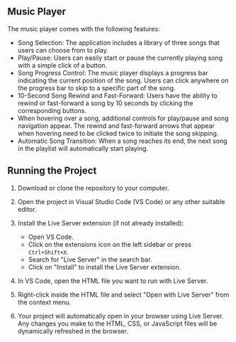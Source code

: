## Music Player

The music player comes with the following features:

- Song Selection: The application includes a library of three songs that users can choose from to play.
- Play/Pause: Users can easily start or pause the currently playing song with a simple click of a button.
- Song Progress Control: The music player displays a progress bar indicating the current position of the song. Users can click anywhere on the progress bar to skip to a specific part of the song.
- 10-Second Song Rewind and Fast-Forward: Users have the ability to rewind or fast-forward a song by 10 seconds by clicking the corresponding buttons.
- When hovering over a song, additional controls for play/pause and song navigation appear. The rewind and fast-forward arrows that appear when hovering need to be clicked twice to initiate the song skipping.
- Automatic Song Transition: When a song reaches its end, the next song in the playlist will automatically start playing.

## Running the Project

1. Download or clone the repository to your computer.

2. Open the project in Visual Studio Code (VS Code) or any other suitable editor.

3. Install the Live Server extension (if not already installed):
   - Open VS Code.
   - Click on the extensions icon on the left sidebar or press `Ctrl+Shift+X`.
   - Search for "Live Server" in the search bar.
   - Click on "Install" to install the Live Server extension.

4. In VS Code, open the HTML file you want to run with Live Server.

5. Right-click inside the HTML file and select "Open with Live Server" from the context menu.

6. Your project will automatically open in your browser using Live Server. Any changes you make to the HTML, CSS, or JavaScript files will be dynamically refreshed in the browser.
